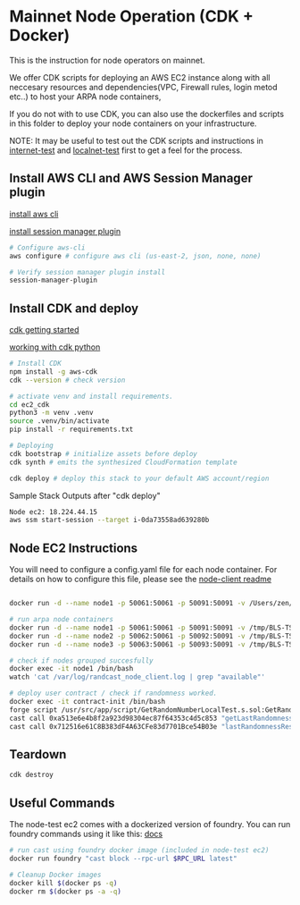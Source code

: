 
# Mainnet Node Operation (CDK + Docker)

This is the instruction for node operators on mainnet.

We offer CDK scripts for deploying an AWS EC2 instance along with all neccesary resources and dependencies(VPC, Firewall rules, login metod etc..) to host your ARPA node containers,

If you do not with to use CDK, you can also use the dockerfiles and scripts in this folder to deploy your node containers on your infrastructure.

NOTE: It may be useful to test out the CDK scripts and instructions in [internet-test](../internet-test/README.md) and [localnet-test](../localnet-test/README.md) first to get a feel for the process.

## Install AWS CLI and AWS Session Manager plugin

[install aws cli](https://docs.aws.amazon.com/cli/latest/userguide/getting-started-install.html)

[install session manager plugin](https://docs.aws.amazon.com/systems-manager/latest/userguide/session-manager-working-with-install-plugin.html)

```bash
# Configure aws-cli
aws configure # configure aws cli (us-east-2, json, none, none)

# Verify session manager plugin install
session-manager-plugin
```

## Install CDK and deploy

[cdk getting started](https://docs.aws.amazon.com/cdk/v2/guide/getting_started.html)

[working with cdk python](https://docs.aws.amazon.com/cdk/v2/guide/work-with-cdk-python.html)

```bash
# Install CDK
npm install -g aws-cdk 
cdk --version # check version

# activate venv and install requirements.
cd ec2_cdk
python3 -m venv .venv 
source .venv/bin/activate
pip install -r requirements.txt

# Deploying
cdk bootstrap # initialize assets before deploy
cdk synth # emits the synthesized CloudFormation template

cdk deploy # deploy this stack to your default AWS account/region
```

Sample Stack Outputs after "cdk deploy"

```bash
Node ec2: 18.224.44.15
aws ssm start-session --target i-0da73558ad639280b
```

## Node EC2 Instructions

You will need to configure a config.yaml file for each node container. For details on how to configure this file, please see the [node-client readme](../../crates/arpa-node/README.md)

```bash

docker run -d --name node1 -p 50061:50061 -p 50091:50091 -v /Users/zen/dev/pr/BLS-TSS-Network/docker/mainnet/arpa-node/config_1.yml:/usr/src/app/external/config.yml arpa-node

# run arpa node containers
docker run -d --name node1 -p 50061:50061 -p 50091:50091 -v /tmp/BLS-TSS-Network/docker/mainnet/arpa-node/config_1.yml:/usr/src/app/external/config.yml arpachainio/node:latest
docker run -d --name node2 -p 50062:50061 -p 50092:50091 -v /tmp/BLS-TSS-Network/docker/mainnet/arpa-node/config_2.yml:/usr/src/app/external/config.yml arpachainio/node:latest
docker run -d --name node3 -p 50063:50061 -p 50093:50091 -v /tmp/BLS-TSS-Network/docker/mainnet/arpa-node/config_3.yml:/usr/src/app/external/config.yml arpachainio/node:latest

# check if nodes grouped succesfully
docker exec -it node1 /bin/bash       
watch 'cat /var/log/randcast_node_client.log | grep "available"'

# deploy user contract / check if randomness worked.
docker exec -it contract-init /bin/bash
forge script /usr/src/app/script/GetRandomNumberLocalTest.s.sol:GetRandomNumberLocalTestScript --fork-url $ETH_RPC_URL --broadcast
cast call 0xa513e6e4b8f2a923d98304ec87f64353c4d5c853 "getLastRandomness()(uint256)" # should not show 0
cast call 0x712516e61C8B383dF4A63CFe83d7701Bce54B03e "lastRandomnessResult()(uint256)" # should match above
```

## Teardown

```bash
cdk destroy
```

## Useful Commands

The node-test ec2 comes with a dockerized version of foundry. You can run foundry commands using it like this:
[docs](https://book.getfoundry.sh/tutorials/foundry-docker)

```bash
# run cast using foundry docker image (included in node-test ec2)
docker run foundry "cast block --rpc-url $RPC_URL latest"

# Cleanup Docker images
docker kill $(docker ps -q)
docker rm $(docker ps -a -q)
```
